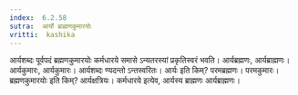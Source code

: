```yaml
---
index:  6.2.58
sutra:  आर्यो ब्राह्मणकुमारयोः
vritti:  kashika 
---
```


आर्यशब्दः पूर्वपदं ब्रह्मणकुमारयोः कर्मधारये समासे ऽन्यतरस्यां प्रकृतिस्वरं भवति। आर्यब्रह्मणः, आर्यब्राह्मणः। आर्यकुमारः, आर्यकुमारः। आर्यशब्दः ण्यदन्तो ऽन्तस्वरितः। आर्यः इति किम्? परमब्रह्मणः। परमकुमारः। ब्रह्मणकुमारयोः इति किम्? आर्यक्षत्रियः। कर्मधारये इत्येव, आर्यस्य ब्राह्मणः आर्यब्राह्मणः।

